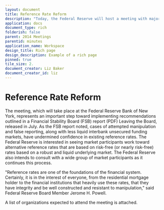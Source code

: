```yaml
---
layout: document
title: Reference Rate Reform
description: "Today, the Federal Reserve will host a meeting with major market and official sector participants to discuss the process for developing risk-free reference rate alternatives to the current London Interbank Offered Rate (Libor) for use in future U.S. dollar derivative and certain other financial contracts.."
application: docs
document_type: rich
folderish: false
parent: 2014 Meetings
parentid: minutes
application_name: Workspace
design_title: Rich page
design_description: Example of a rich page
pinned: true
tile_size: 2.
document_creator: Liz Baker
document_creator_id: liz
---
```


# Reference Rate Reform
The meeting, which will take place at the Federal Reserve Bank of New York, represents an important step toward implementing recommendations outlined in a Financial Stability Board (FSB) report (PDF) Leaving the Board, released in July. As the FSB report noted, cases of attempted manipulation and false reporting, along with less liquid interbank unsecured funding markets, have undermined confidence in existing reference rates. The Federal Reserve is interested in seeing market participants work toward alternative reference rates that are based on risk-free (or nearly risk-free) rates based on a robust and liquid underlying market. The Federal Reserve also intends to consult with a wide group of market participants as it continues this process.

"Reference rates are one of the foundations of the financial system. Certainly, it is in the interest of everyone, from the residential mortgage holder to the financial institutions that heavily use these rates, that they have integrity and be well constructed and resistant to manipulation," said Federal Reserve Board Member Jerome H. Powell.

A list of organizations expected to attend the meeting is attached.